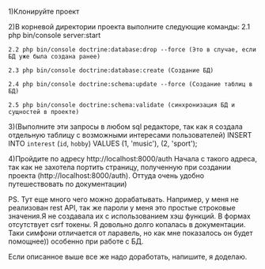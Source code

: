 1)Клонируйте проект

2)В корневой директории проекта выполните следующие команды:
    2.1 php bin/console server:start

    2.2 php bin/console doctrine:database:drop --force (Это в случае, если БД уже была создана ранее)

    2.3 php bin/console doctrine:database:create (Создание БД)

    2.4 php bin/console doctrine:schema:update --force (Создание таблиц в БД)

    2.5 php bin/console doctrine:schema:validate (синхронизация БД и сущностей в проекте)

3)(Выполните эти запросы в любом sql редакторе, так как я создала отдельную таблицу с возможными интересами пользователей)
INSERT INTO `interest` (`id`, `hobby`) VALUES
(1, 'music'),
(2, 'sport');

4)Пройдите по адресу http://localhost:8000/auth
Начала с такого адреса, так как не захотела портить страницу, полученную при создании проекта (http://localhost:8000/auth).
Оттуда очень удобно путешествовать по документации)

PS. Тут еще много чего можно дорабатывать. Например, у меня не реализован rest API, так же пароли у меня это простые
строковые значения.Я не создавала их с использованием хэш функций. В формах отсутствует csrf токены. Я довольно долго
копалась в документации. Таки симфони отличается от ларавель, но как мне показалось он будет помощнее)) особенно при
работе с БД.

Если описанное выше все же надо доработать, напишите, я доделаю.